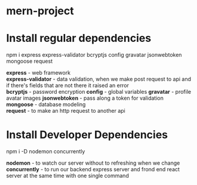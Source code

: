 # mern-project

# Install regular dependencies

npm i express express-validator bcryptjs config gravatar jsonwebtoken mongoose request

**express** - web framework  
**express-validator** - data validation, when we make post request to api and if there's fields that are not there it raised an error  
**bcryptjs** - password encryption
**config** - global variables
**gravatar** - profile avatar images
**jsonwebtoken** - pass along a token for validation  
**mongoose** - database modeling  
**request** - to make an http request to another api

# Install Developer Dependencies

npm i -D nodemon concurrently

**nodemon** - to watch our server without to refreshing when we change  
**concurrently** - to run our backend express server and frond end react server at the same time with one single command
